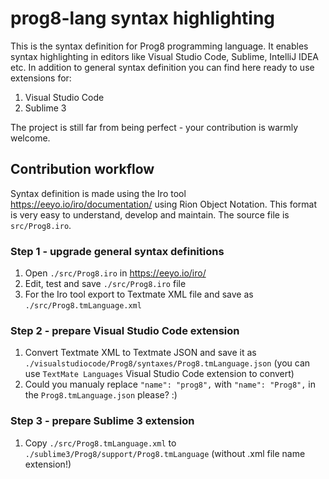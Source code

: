 # prog8-lang syntax highlighting

This is the syntax definition for Prog8 programming language. It enables syntax highlighting in editors like Visual Studio Code, Sublime, IntelliJ IDEA etc. 
In addition to general syntax definition you can find here ready to use extensions for:

1. Visual Studio Code
2. Sublime 3

The project is still far from being perfect - your contribution is warmly welcome.

## Contribution workflow

Syntax definition is made using the Iro tool https://eeyo.io/iro/documentation/ using Rion Object Notation. This format is very easy to understand, develop and maintain. The source file is `src/Prog8.iro`.

### Step 1 - upgrade general syntax definitions

1. Open `./src/Prog8.iro` in https://eeyo.io/iro/
2. Edit, test and save `./src/Prog8.iro` file
3. For the Iro tool export to Textmate XML file and save as `./src/Prog8.tmLanguage.xml`

### Step 2 - prepare Visual Studio Code extension

1. Convert Textmate XML to Textmate JSON and save it as `./visualstudiocode/Prog8/syntaxes/Prog8.tmLanguage.json` (you can use `TextMate Languages` Visual Studio Code extension to convert)
2. Could you manualy replace `"name": "prog8",` with `"name": "Prog8",` in the `Prog8.tmLanguage.json` please? :)

### Step 3 - prepare Sublime 3 extension

1. Copy `./src/Prog8.tmLanguage.xml` to `./sublime3/Prog8/support/Prog8.tmLanguage` (without .xml file name extension!)